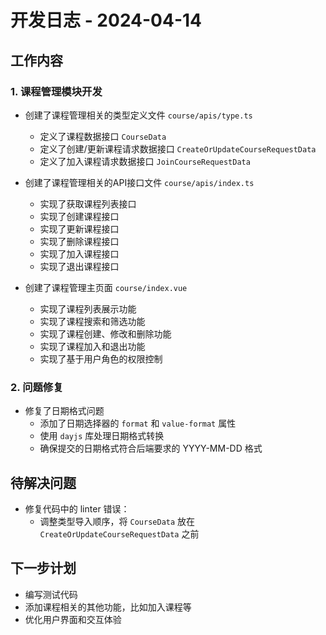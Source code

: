 # 开发日志 - 2024-04-14

## 工作内容

### 1. 课程管理模块开发
- 创建了课程管理相关的类型定义文件 `course/apis/type.ts`
  - 定义了课程数据接口 `CourseData`
  - 定义了创建/更新课程请求数据接口 `CreateOrUpdateCourseRequestData`
  - 定义了加入课程请求数据接口 `JoinCourseRequestData`

- 创建了课程管理相关的API接口文件 `course/apis/index.ts`
  - 实现了获取课程列表接口
  - 实现了创建课程接口
  - 实现了更新课程接口
  - 实现了删除课程接口
  - 实现了加入课程接口
  - 实现了退出课程接口

- 创建了课程管理主页面 `course/index.vue`
  - 实现了课程列表展示功能
  - 实现了课程搜索和筛选功能
  - 实现了课程创建、修改和删除功能
  - 实现了课程加入和退出功能
  - 实现了基于用户角色的权限控制

### 2. 问题修复
- 修复了日期格式问题
  - 添加了日期选择器的 `format` 和 `value-format` 属性
  - 使用 `dayjs` 库处理日期格式转换
  - 确保提交的日期格式符合后端要求的 YYYY-MM-DD 格式

## 待解决问题
- 修复代码中的 linter 错误：
  - 调整类型导入顺序，将 `CourseData` 放在 `CreateOrUpdateCourseRequestData` 之前

## 下一步计划
- 编写测试代码
- 添加课程相关的其他功能，比如加入课程等
- 优化用户界面和交互体验
